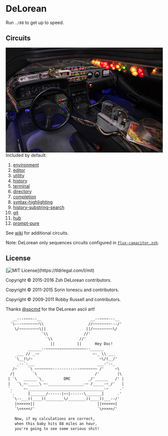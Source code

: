 # DeLorean

Run `./88` to get up to speed.

Circuits
--------

<img width="600px" align="right" src=".github/DeLorean.jpg"/>

Included by default:

  1. [environment][]
  1. [editor][]
  1. [utility][]
  1. [history][]
  1. [terminal][]
  1. [directory][]
  1. [completion][]
  1. [syntax-highlighting][]
  1. [history-substring-search][]
  1. [git][]
  1. [hub][]
  1. [prompt-pure][]

See [wiki][] for additional circuits.

Note: DeLorean only sequences circuits configured in [`flux-capacitor.zsh`][].

License
-------

[![MIT License](https://img.shields.io/:license-MIT-blue.svg?)](https://tldrlegal.com/l/mit)

Copyright &copy; 2015-2016 Zsh DeLorean contributors.

Copyright &copy; 2011-2015 Sorin Ionescu and contributors.

Copyright &copy; 2009-2011 Robby Russell and contributors.

Thanks [@spcmd][] for the DeLorean ascii art!

```DeLorean
   __---~~~~--__                      __--~~~~---__
  `\---~~~~~~~~\\                    //~~~~~~~~---/'
    \/~~~~~~~~~\||                  ||/~~~~~~~~~\/
                `\\                //'
                  `\\            //'
                    ||          ||      Hey Doc!
          ______--~~~~~~~~~~~~~~~~~~--______
     ___ // _-~                        ~-_ \\ ___
    `\__)\/~                              ~\/(__/'
     _--`-___                            ___-'--_
   /~     `\ ~~~~~~~~------------~~~~~~~~ /'     ~\
  /|        `\                          /'        |\
 | `\   ______`\_         DMC        _/'______   /' |
 |   `\_~-_____\ ~-________________-~ /_____-~_/'   |
 `.     ~-__________________________________-~     .'
  `.      [_______/------|~~|------\_______]      .'
   `\--___((____)(________\/________)(____))___--/'
    |>>>>>>||                            ||<<<<<<|
    `\<<<<</'                            `\>>>>>/'

    Now, if my calculations are correct,
    when this baby hits 88 miles an hour,
    you're going to see some serious shit!
```

[environment]: https://github.com/zsh-delorean/circuit-environment
[utility]: https://github.com/zsh-delorean/circuit-utility
[completion]: https://github.com/zsh-delorean/circuit-completion
[git]: https://github.com/zsh-delorean/circuit-git
[hub]: https://github.com/zsh-delorean/circuit-hub
[editor]: https://github.com/zsh-delorean/circuit-editor
[history]: https://github.com/zsh-delorean/circuit-history
[terminal]: https://github.com/zsh-delorean/circuit-terminal
[directory]: https://github.com/zsh-delorean/circuit-directory
[syntax-highlighting]: https://github.com/zsh-delorean/circuit-syntax-highlighting
[history-substring-search]: https://github.com/zsh-delorean/circuit-history-substring-search
[prompt-pure]: https://github.com/zsh-delorean/circuit-prompt-pure
[`flux-capacitor.zsh`]: ZDOTDIR/flux-capacitor.zsh 
[wiki]: https://github.com/zsh-delorean/DeLorean/wiki
[@spcmd]: https://github.com/spcmd
